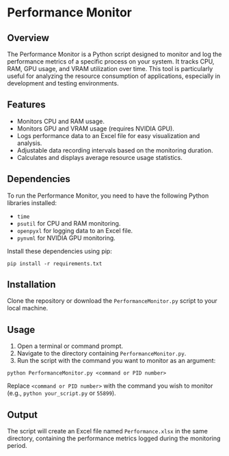 # Performance Monitor

## Overview
The Performance Monitor is a Python script designed to monitor and log the performance metrics of a specific process on your system. It tracks CPU, RAM, GPU usage, and VRAM utilization over time. This tool is particularly useful for analyzing the resource consumption of applications, especially in development and testing environments.

## Features
- Monitors CPU and RAM usage.
- Monitors GPU and VRAM usage (requires NVIDIA GPU).
- Logs performance data to an Excel file for easy visualization and analysis.
- Adjustable data recording intervals based on the monitoring duration.
- Calculates and displays average resource usage statistics.

## Dependencies
To run the Performance Monitor, you need to have the following Python libraries installed:
- `time`
- `psutil` for CPU and RAM monitoring.
- `openpyxl` for logging data to an Excel file.
- `pynvml` for NVIDIA GPU monitoring.

Install these dependencies using pip:
```sh=
pip install -r requirements.txt
```

## Installation
Clone the repository or download the `PerformanceMonitor.py` script to your local machine.

## Usage
1. Open a terminal or command prompt.
2. Navigate to the directory containing `PerformanceMonitor.py`.
3. Run the script with the command you want to monitor as an argument:
```sh=
python PerformanceMonitor.py <command or PID number>
```
Replace `<command or PID number>` with the command you wish to monitor (e.g., `python your_script.py` or `55899`).

## Output
The script will create an Excel file named `Performance.xlsx` in the same directory, containing the performance metrics logged during the monitoring period.
